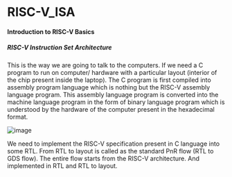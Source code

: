 # RISC-V_ISA

#### Introduction to RISC-V Basics
##### RISC-V Instruction Set Architecture
This is the way we are going to talk to the computers. If we need a C program to run on computer/ hardware with a particular layout (interior of the chip present inside the laptop). The C program is first compiled into assembly program language which is nothing but the RISC-V assembly language program. This assembly language program is converted into the machine language program in the form of binary language program which is understood by the hardware of the computer present in the hexadecimal format. 

![image](https://github.com/srsapireddy/RISC-V_ISA/assets/32967087/03e27285-21d4-4cc2-9e6e-59d8737b10c5)

We need to implement the RISC-V specification present in C language into some RTL. From RTL to layout is called as the standard PnR flow (RTL to GDS flow). The entire flow starts from the RISC-V architecture. And implemented in RTL and RTL to layout.


